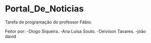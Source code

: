 # Portal_De_Noticias

Tarefa de programação do professor Fábio.

Feitor por:
-Diogo Siqueira.
-Ana Luisa Souto.
-Deivison Tavares.
-joão david
